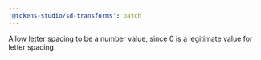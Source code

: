 ```yaml
---
'@tokens-studio/sd-transforms': patch
---
```


Allow letter spacing to be a number value, since 0 is a legitimate value for letter spacing.

